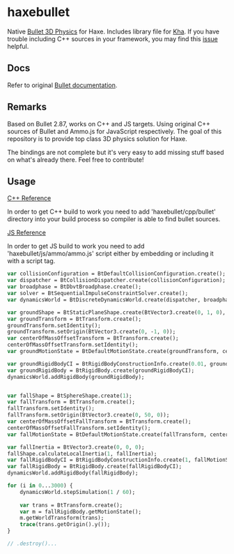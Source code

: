# haxebullet

Native [Bullet 3D Physics](http://bulletphysics.org/) for Haxe. Includes library file for [Kha](https://github.com/KTXSoftware/Kha). If you have trouble including C++ sources in your framework, you may find this [issue](https://github.com/luboslenco/haxebullet/issues/2) helpful.

## Docs
Refer to original [Bullet documentation](http://bulletphysics.org/mediawiki-1.5.8/index.php/Main_Page).

## Remarks
Based on Bullet 2.87, works on C++ and JS targets. Using original C++ sources of Bullet and Ammo.js for JavaScript respectively. The goal of this repository is to provide top class 3D physics solution for Haxe.

The bindings are not complete but it's very easy to add missing stuff based on what's already there. Feel free to contribute!

## Usage

[C++ Reference](http://bulletphysics.org/mediawiki-1.5.8/index.php/Hello_World)

In order to get C++ build to work you need to add 'haxebullet/cpp/bullet' directory into your build process so compiler is able to find bullet sources.

[JS Reference](http://bulletphysics.org/mediawiki-1.5.8/index.php/Hello_World)

In order to get JS build to work you need to add 'haxebullet/js/ammo/ammo.js' script either by embedding or including it with a script tag.

``` hx
var collisionConfiguration = BtDefaultCollisionConfiguration.create();
var dispatcher = BtCollisionDispatcher.create(collisionConfiguration);
var broadphase = BtDbvtBroadphase.create();
var solver = BtSequentialImpulseConstraintSolver.create();
var dynamicsWorld = BtDiscreteDynamicsWorld.create(dispatcher, broadphase, solver, collisionConfiguration);

var groundShape = BtStaticPlaneShape.create(BtVector3.create(0, 1, 0), 1);
var groundTransform = BtTransform.create();
groundTransform.setIdentity();
groundTransform.setOrigin(BtVector3.create(0, -1, 0));
var centerOfMassOffsetTransform = BtTransform.create();
centerOfMassOffsetTransform.setIdentity();
var groundMotionState = BtDefaultMotionState.create(groundTransform, centerOfMassOffsetTransform);

var groundRigidBodyCI = BtRigidBodyConstructionInfo.create(0.01, groundMotionState, groundShape, BtVector3.create(0, 0, 0));
var groundRigidBody = BtRigidBody.create(groundRigidBodyCI);
dynamicsWorld.addRigidBody(groundRigidBody);


var fallShape = BtSphereShape.create(1);
var fallTransform = BtTransform.create();
fallTransform.setIdentity();
fallTransform.setOrigin(BtVector3.create(0, 50, 0));
var centerOfMassOffsetFallTransform = BtTransform.create();
centerOfMassOffsetFallTransform.setIdentity();
var fallMotionState = BtDefaultMotionState.create(fallTransform, centerOfMassOffsetFallTransform);

var fallInertia = BtVector3.create(0, 0, 0);
fallShape.calculateLocalInertia(1, fallInertia);
var fallRigidBodyCI = BtRigidBodyConstructionInfo.create(1, fallMotionState, fallShape, fallInertia);
var fallRigidBody = BtRigidBody.create(fallRigidBodyCI);
dynamicsWorld.addRigidBody(fallRigidBody);

for (i in 0...3000) {
	dynamicsWorld.stepSimulation(1 / 60);
	
	var trans = BtTransform.create();
	var m = fallRigidBody.getMotionState();
	m.getWorldTransform(trans);
	trace(trans.getOrigin().y());
}

// .destroy()...
```
